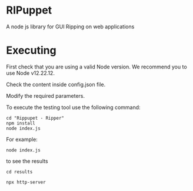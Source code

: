 # RIPuppet
A node js library for GUI Ripping on web applications

# Executing

First check that you are using a valid Node version. We recommend you to use Node v12.22.12.

Check the content inside config.json file.

Modify the required parameters.

To execute the testing tool use the following command:

```
cd "Rippupet - Ripper"
npm install
node index.js
```
For example:

```
node index.js
```

to see the results 

```
cd results

npx http-server
```